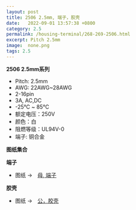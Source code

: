 ```yaml
---
layout: post
title: 2506 2.5mm, 端子，胶壳
date:   2022-09-01 13:57:38 +0800
category: 2.5
permalink: /housing-terminal/268-269-2506.html
excerpt: Pitch 2.5mm
image:  none.png
tags: 2.5
---
```


__2506 2.5mm系列__

* Pitch: 2.5mm
* AWG: 22AWG~28AWG
* 2-16pin
* 3A, AC,DC
* -25℃ ~ 85℃
* 额定电压：250V
* 颜色：白
* 阻燃等级：UL94V-0
* 端子: 铜合金

__图纸集合__

__端子__

* 图纸 →　[母, 端子](/assets/2022/268-2506-T-SH.pdf)

__胶壳__

* 图纸 →　[公，胶壳](/assets/2022/269-2506-H-SH.pdf)